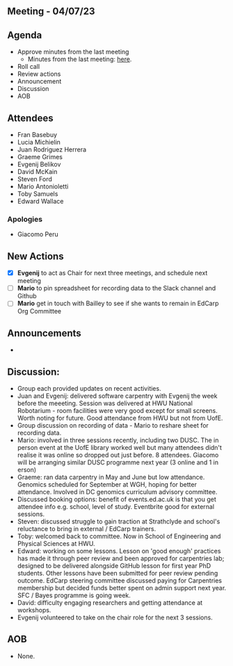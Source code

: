 ## Meeting - 04/07/23

## Agenda

* Approve minutes from the last meeting
   * Minutes from the last meeting: [here](https://github.com/edcarp/organising-committee/blob/main/minutes/2023/2023_03_23_EdCarp_Organising_Committee.md).
* Roll call
* Review actions
* Announcement
* Discussion
* AOB

## Attendees
* Fran Basebuy
* Lucia Michielin
* Juan Rodriguez Herrera
* Graeme Grimes
* Evgenij Belikov
* David McKain
* Steven Ford
* Mario Antonioletti
* Toby Samuels
* Edward Wallace


###  Apologies
* Giacomo Peru

## New Actions

- [x] **Evgenij** to act as Chair for next three meetings, and schedule next meeting
- [ ] **Mario** to pin spreadsheet for recording data to the Slack channel and Github
- [ ] **Mario** get in touch with Bailley to see if she wants to remain in EdCarp Org Committee

## Announcements
* 
## Discussion: 

* Group each provided updates on recent activities.
* Juan and Evgenij: delivered software carpentry with Evgenij the week before the meeeting. Session was delivered at HWU National Robotarium - room facilities were very good except for small screens. Worth noting for future. Good attendance from HWU but not from UofE.
* Group discussion on recording of data - Mario to reshare sheet for recording data.
* Mario: involved in three sessions recently, including two DUSC. The in person event at the UofE library worked well but many attendees didn't realise it was online so dropped out just before. 8 attendees. Giacomo will be arranging similar DUSC programme next year (3 online and 1 in erson)
* Graeme: ran data carpentry in May and June but low attendance. Genomics scheduled for September at WGH, hoping for better attendance. Involved in DC genomics curriculum advisory committee.
* Discussed booking options: benefit of events.ed.ac.uk is that you get attendee info e.g. school, level of study. Eventbrite good for external sessions.
* Steven: discussed struggle to gain traction at Strathclyde and school's reluctance to bring in external / EdCarp trainers.
* Toby: welcomed back to committee. Now in School of Engineering and Physical Sciences at HWU.
* Edward: working on some lessons. Lesson on 'good enough' practices has made it through peer review and been approved for carpentries lab; designed to be delivered alongside GitHub lesson for first year PhD students. Other lessons have been submitted for peer review pending outcome. EdCarp steering committee discussed paying for Carpentries membership but decided funds better spent on admin support next year. SFC / Bayes programme is going week.
* David: difficulty engaging researchers and getting attendance at workshops.
* Evgenij volunteered to take on the chair role for the next 3 sessions.

## AOB

* None.

